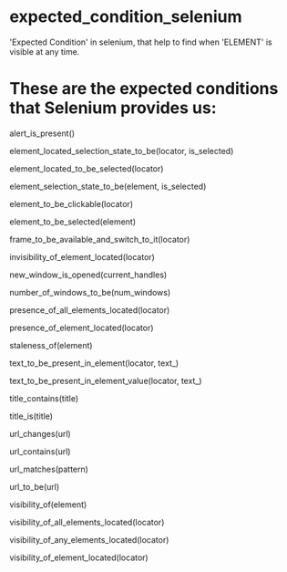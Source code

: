 # expected_condition_selenium
'Expected Condition' in selenium, that help to find when 'ELEMENT' is visible at any time. 


# These are the expected conditions that Selenium provides us:

alert_is_present()

element_located_selection_state_to_be(locator, is_selected)

element_located_to_be_selected(locator)

element_selection_state_to_be(element, is_selected)

element_to_be_clickable(locator)

element_to_be_selected(element)

frame_to_be_available_and_switch_to_it(locator)

invisibility_of_element_located(locator)

new_window_is_opened(current_handles)

number_of_windows_to_be(num_windows)

presence_of_all_elements_located(locator)

presence_of_element_located(locator)

staleness_of(element)

text_to_be_present_in_element(locator, text_)

text_to_be_present_in_element_value(locator, text_)

title_contains(title)

title_is(title)

url_changes(url)

url_contains(url)

url_matches(pattern)

url_to_be(url)

visibility_of(element)

visibility_of_all_elements_located(locator)

visibility_of_any_elements_located(locator)

visibility_of_element_located(locator)
